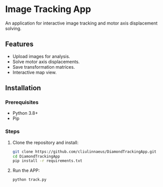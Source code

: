 # Image Tracking App

An application for interactive image tracking and motor axis displacement solving.

## Features
- Upload images for analysis.
- Solve motor axis displacements.
- Save transformation matrices.
- Interactive map view.

## Installation
### Prerequisites
- Python 3.8+
- Pip

### Steps
1. Clone the repository and install:
   ```bash
   git clone https://github.com/cliulinnaeus/DiamondTrackingApp.git
   cd DiamondTrackingApp
   pip install -r requirements.txt

2. Run the APP:
    ```bash
    python track.py

